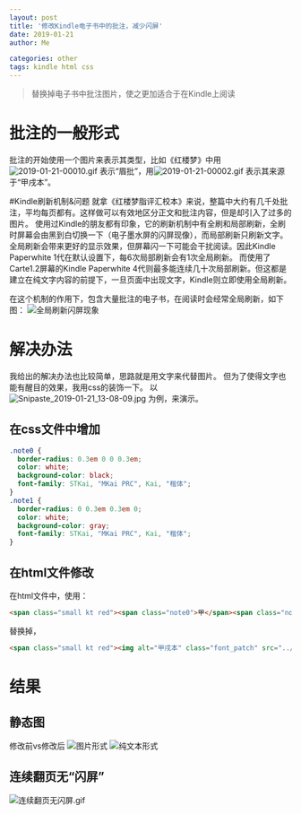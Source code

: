 ```yaml
---
layout: post
title: '修改Kindle电子书中的批注，减少闪屏'
date: 2019-01-21
author: Me

categories: other
tags: kindle html css
---
```


> 替换掉电子书中批注图片，使之更加适合于在Kindle上阅读

# 批注的一般形式
批注的开始使用一个图片来表示其类型，比如《红楼梦》中用![2019-01-21-00010.gif](https://raw.githubusercontent.com/hlpan/blog_image/master/img/2019-01-21-00010.gif)
表示“眉批”，用![2019-01-21-00002.gif](https://raw.githubusercontent.com/hlpan/blog_image/master/img/2019-01-21-00002.gif)
表示其来源于“甲戌本”。

#Kindle刷新机制&问题
就拿《红楼梦脂评汇校本》来说，整篇中大约有几千处批注，平均每页都有。这样做可以有效地区分正文和批注内容，但是却引入了过多的图片。
使用过Kindle的朋友都有印象，它的刷新机制中有全刷和局部刷新，全刷时屏幕会由黑到白切换一下（电子墨水屏的闪屏现像），而局部刷新只刷新文字。
全局刷新会带来更好的显示效果，但屏幕闪一下可能会干扰阅读。因此Kindle Paperwhite 1代在默认设置下，每6次局部刷新会有1次全局刷新。
而使用了Carte1.2屏幕的Kindle Paperwhite 4代则最多能连续几十次局部刷新。但这都是建立在纯文字内容的前提下，一旦页面中出现文字，Kindle则立即使用全局刷新。

在这个机制的作用下，包含大量批注的电子书，在阅读时会经常全局刷新，如下图：
![全局刷新闪屏现象](https://raw.githubusercontent.com/hlpan/blog_image/master/img/636BFB03CA6FC5F64C71ACE8D4111EF7.gif)

# 解决办法
我给出的解决办法也比较简单，思路就是用文字来代替图片。
但为了使得文字也能有醒目的效果，我用css的装饰一下。
以![Snipaste_2019-01-21_13-08-09.jpg](https://raw.githubusercontent.com/hlpan/blog_image/master/img/Snipaste_2019-01-21_13-08-09.jpg)
为例，来演示。
## 在css文件中增加
```css
.note0 {
  border-radius: 0.3em 0 0 0.3em;
  color: white;
  background-color: black;
  font-family: STKai, "MKai PRC", Kai, "楷体";
}
.note1 {
  border-radius: 0 0.3em 0.3em 0;
  color: white;
  background-color: gray;
  font-family: STKai, "MKai PRC", Kai, "楷体";
}
```
## 在html文件修改
在html文件中，使用：
```html
<span class="small kt red"><span class="note0">甲</span><span class="note1">侧</span>
```
替换掉，
```html
<span class="small kt red"><img alt="甲戌本" class="font_patch" src="../images/00002.gif"/><img alt="侧批" class="font_patch" src="../images/00011.gif"/>
```

# 结果
## 静态图
修改前vs修改后
![图片形式](https://raw.githubusercontent.com/hlpan/blog_image/master/img/screenshot_2019_01_21T13_17_14%2B0800.png)
![纯文本形式](https://raw.githubusercontent.com/hlpan/blog_image/master/img/screenshot_2019_01_21T13_16_47%2B0800.png)

## 连续翻页无“闪屏”
![连续翻页无闪屏.gif](https://raw.githubusercontent.com/hlpan/blog_image/master/img/%E8%BF%9E%E7%BB%AD%E7%BF%BB%E9%A1%B5%E6%97%A0%E9%97%AA%E5%B1%8F.gif)

